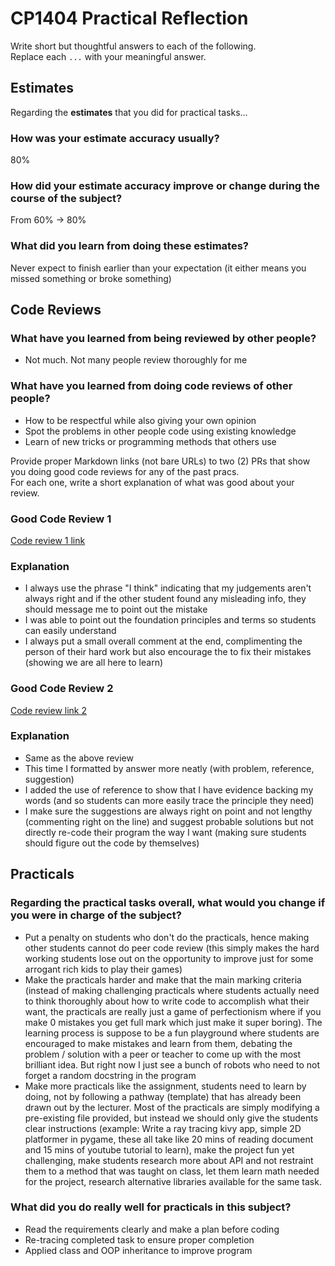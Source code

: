 # CP1404 Practical Reflection

Write short but thoughtful answers to each of the following.  
Replace each `...` with your meaningful answer.

## Estimates

Regarding the **estimates** that you did for practical tasks...

### How was your estimate accuracy usually?

80%

### How did your estimate accuracy improve or change during the course of the subject?

From 60% -> 80% 

### What did you learn from doing these estimates?

Never expect to finish earlier than your expectation (it either means you missed something or broke something)

## Code Reviews

### What have you learned from being reviewed by other people?

- Not much. Not many people review thoroughly for me

### What have you learned from doing code reviews of other people?

- How to be respectful while also giving your own opinion
- Spot the problems in other people code using existing knowledge
- Learn of new tricks or programming methods that others use

Provide proper Markdown links (not bare URLs) to two (2) PRs that show you doing good code reviews for any of the past
pracs.  
For each one, write a short explanation of what was good about your review.

### Good Code Review 1

[Code review 1 link](https://github.com/candicechristyy/CP1404/pull/3#issuecomment-2746906095)

### Explanation

- I always use the phrase "I think" indicating that my judgements aren't always right and if the other student found any misleading info, they should message me to point out the mistake
- I was able to point out the foundation principles and terms so students can easily understand
- I always put a small overall comment at the end, complimenting the person of their hard work but also encourage the to fix their mistakes (showing we are all here to learn)

### Good Code Review 2

[Code review link 2](https://github.com/Bennynee/cp1404practicals/pull/5#issuecomment-2795829752)

### Explanation

- Same as the above review
- This time I formatted by answer more neatly (with problem, reference, suggestion)
- I added the use of reference to show that I have evidence backing my words (and so students can more easily trace the principle they need)
- I make sure the suggestions are always right on point and not lengthy (commenting right on the line) and suggest probable solutions but not directly re-code their program the way I want (making sure students should figure out the code by themselves)

## Practicals

### Regarding the **practical tasks** overall, what would you change if you were in charge of the subject?

- Put a penalty on students who don't do the practicals, hence making other students cannot do peer code review (this simply makes the hard working students lose out on the opportunity to improve just for some arrogant rich kids to play their games)
- Make the practicals harder and make that the main marking criteria (instead of making challenging practicals where students actually need to think thoroughly about how to write code to accomplish what their want, the practicals are really just a game of perfectionism where if you make 0 mistakes you get full mark which just make it super boring). The learning process is suppose to be a fun playground where students are encouraged to make mistakes and learn from them, debating the problem / solution with a peer or teacher to come up with the most brilliant idea. But right now I just see a bunch of robots who need to not forget a random docstring in the program
- Make more practicals like the assignment, students need to learn by doing, not by following a pathway (template) that has already been drawn out by the lecturer. Most of the practicals are simply modifying a pre-existing file provided, but instead we should only give the students clear instructions (example: Write a ray tracing kivy app, simple 2D platformer in pygame, these all take like 20 mins of reading document and 15 mins of youtube tutorial to learn), make the project fun yet challenging, make students research more about API and not restraint them to a method that was taught on class, let them learn math needed for the project, research alternative libraries available for the same task.

### What did you do really well for practicals in this subject?

- Read the requirements clearly and make a plan before coding
- Re-tracing completed task to ensure proper completion
- Applied class and OOP inheritance to improve program
